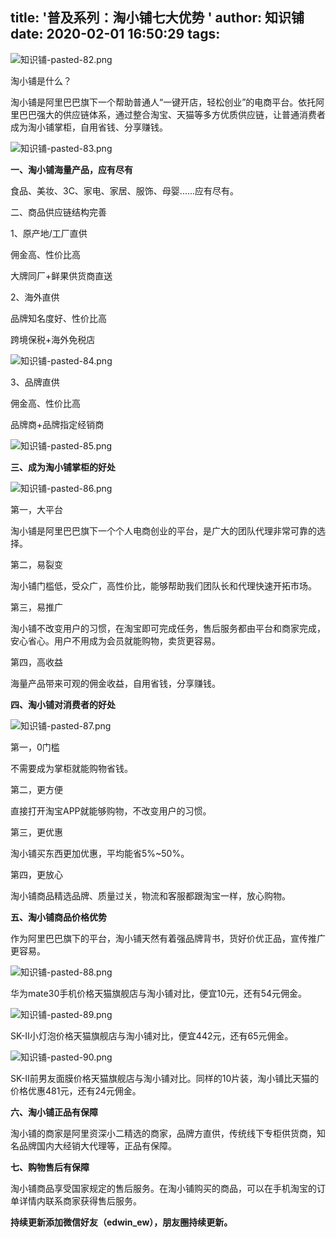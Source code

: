 title: '普及系列：淘小铺七大优势 '
author: 知识铺
date: 2020-02-01 16:50:29
tags:
---

![知识铺-pasted-82.png](https:\/\/blog.zshipu.com/txp/images/pasted-82.png)

淘小铺是什么？

淘小铺是阿里巴巴旗下一个帮助普通人“一键开店，轻松创业”的电商平台。依托阿里巴巴强大的供应链体系，通过整合淘宝、天猫等多方优质供应链，让普通消费者成为淘小铺掌柜，自用省钱、分享赚钱。


![知识铺-pasted-83.png](https:\/\/blog.zshipu.com/txp/images/pasted-83.png)

**一、淘小铺海量产品，应有尽有**

食品、美妆、3C、家电、家居、服饰、母婴......应有尽有。

二、商品供应链结构完善

1、原产地/工厂直供

佣金高、性价比高

大牌同厂+鲜果供货商直送

2、海外直供

品牌知名度好、性价比高

跨境保税+海外免税店


![知识铺-pasted-84.png](https:\/\/blog.zshipu.com/txp/images/pasted-84.png)

3、品牌直供

佣金高、性价比高

品牌商+品牌指定经销商


![知识铺-pasted-85.png](https:\/\/blog.zshipu.com/txp/images/pasted-85.png)

**三、成为淘小铺掌柜的好处**


![知识铺-pasted-86.png](https:\/\/blog.zshipu.com/txp/images/pasted-86.png)

第一，大平台

淘小铺是阿里巴巴旗下一个个人电商创业的平台，是广大的团队代理非常可靠的选择。

第二，易裂变

淘小铺门槛低，受众广，高性价比，能够帮助我们团队长和代理快速开拓市场。

第三，易推广

淘小铺不改变用户的习惯，在淘宝即可完成任务，售后服务都由平台和商家完成，安心省心。用户不用成为会员就能购物，卖货更容易。

第四，高收益

海量产品带来可观的佣金收益，自用省钱，分享赚钱。

**四、淘小铺对消费者的好处**

![知识铺-pasted-87.png](https:\/\/blog.zshipu.com/txp/images/pasted-87.png)

第一，0门槛

不需要成为掌柜就能购物省钱。

第二，更方便

直接打开淘宝APP就能够购物，不改变用户的习惯。

第三，更优惠

淘小铺买东西更加优惠，平均能省5%~50%。

第四，更放心

淘小铺商品精选品牌、质量过关，物流和客服都跟淘宝一样，放心购物。

**五、淘小铺商品价格优势**

作为阿里巴巴旗下的平台，淘小铺天然有着强品牌背书，货好价优正品，宣传推广更容易。


![知识铺-pasted-88.png](https:\/\/blog.zshipu.com/txp/images/pasted-88.png)

华为mate30手机价格天猫旗舰店与淘小铺对比，便宜10元，还有54元佣金。


![知识铺-pasted-89.png](https:\/\/blog.zshipu.com/txp/images/pasted-89.png)

SK-Ⅱ小灯泡价格天猫旗舰店与淘小铺对比，便宜442元，还有65元佣金。


![知识铺-pasted-90.png](https:\/\/blog.zshipu.com/txp/images/pasted-90.png)

SK-Ⅱ前男友面膜价格天猫旗舰店与淘小铺对比。同样的10片装，淘小铺比天猫的价格优惠481元，还有24元佣金。

**六、淘小铺正品有保障**

淘小铺的商家是阿里资深小二精选的商家，品牌方直供，传统线下专柜供货商，知名品牌国内大经销大代理等，正品有保障。

**七、购物售后有保障**

淘小铺商品享受国家规定的售后服务。在淘小铺购买的商品，可以在手机淘宝的订单详情内联系商家获得售后服务。

**持续更新添加微信好友（edwin_ew），朋友圈持续更新。**


